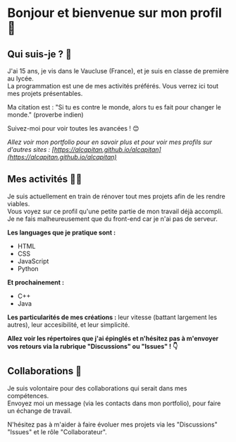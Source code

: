 # Bonjour et bienvenue sur mon profil 👋

## Qui suis-je ? 💁

J'ai 15 ans, je vis dans le Vaucluse (France), et je suis en classe de première au lycée.  
La programmation est une de mes activités préférés. Vous verrez ici tout mes projets présentables.
  
Ma citation est : "Si tu es contre le monde, alors tu es fait pour changer le monde." (proverbe indien)  
  
Suivez-moi pour voir toutes les avancées ! 😊  
  
_Allez voir mon portfolio pour en savoir plus et pour voir mes profils sur d'autres sites : [https://alcapitan.github.io/alcapitan](https://alcapitan.github.io/alcapitan)_

## Mes activités 👨‍💻

Je suis actuellement en train de rénover tout mes projets afin de les rendre viables.  
Vous voyez sur ce profil qu'une petite partie de mon travail déjà accompli.  
Je ne fais malheureusement que du front-end car je n'ai pas de serveur.

**Les languages que je pratique sont :**
* HTML 
* CSS
* JavaScript
* Python
  
**Et prochainement :**
* C++
* Java

**Les particularités de mes créations :** leur vitesse (battant largement les autres), leur accesibilité, et leur simplicité.  
  
**Allez voir les répertoires que j'ai épinglés et n'hésitez pas à m'envoyer vos retours via la rubrique "Discussions" ou "Issues" ! 👇**  

## Collaborations 🤝

Je suis volontaire pour des collaborations qui serait dans mes compétences.  
Envoyez moi un message (via les contacts dans mon portfolio), pour faire un échange de travail.  
  
N'hésitez pas à m'aider à faire évoluer mes projets via les "Discussions" "Issues" et le rôle "Collaborateur".  
